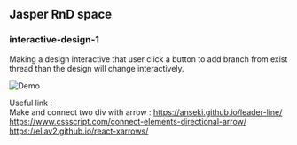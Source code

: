 ## Jasper RnD space

### interactive-design-1

Making a design interactive that user click a button to add branch from exist thread than the design will change interactively. 

![Demo](https://user-images.githubusercontent.com/63331153/234801169-9ed63e90-2edd-420d-8735-f32eff8705ce.png)

Useful link : <br>
Make and connect two div with arrow : https://anseki.github.io/leader-line/
https://www.cssscript.com/connect-elements-directional-arrow/
https://eliav2.github.io/react-xarrows/
